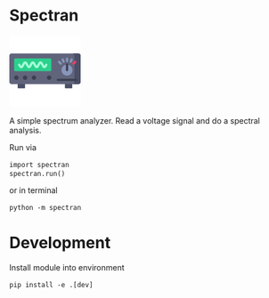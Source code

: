 # Spectran

![Spectran Logo](./src/spectran/data/osci_128.ico)

A simple spectrum analyzer. Read a voltage signal and do a spectral analysis.

Run via

    import spectran
    spectran.run()

or in terminal 

    python -m spectran


# Development

Install module into environment 

    pip install -e .[dev]
